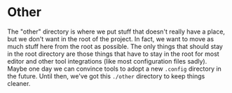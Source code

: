 # Other

The "other" directory is where we put stuff that doesn't really have a place,
but we don't want in the root of the project. In fact, we want to move as much
stuff here from the root as possible. The only things that should stay in the
root directory are those things that have to stay in the root for most editor
and other tool integrations (like most configuration files sadly). Maybe one day
we can convince tools to adopt a new `.config` directory in the future. Until
then, we've got this `./other` directory to keep things cleaner.
